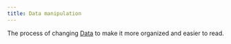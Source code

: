 ```yaml
---
title: Data manipulation
---
```

The process of changing [Data](danielesalvatore/data-analysts/foundations/data.md) to make it more organized and easier to read. 